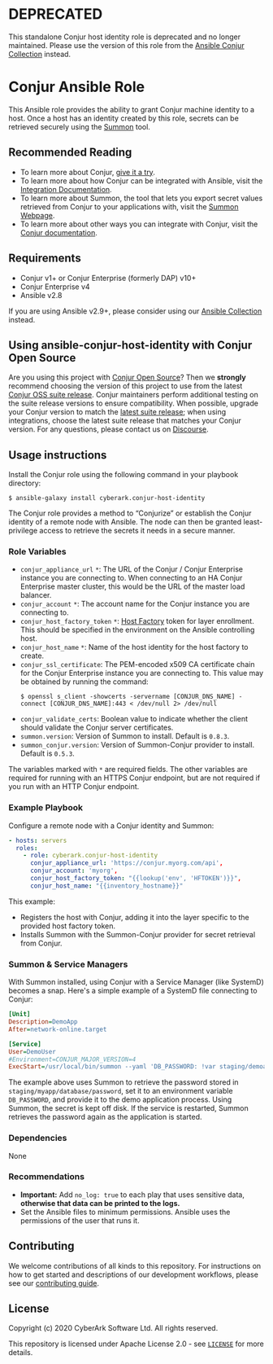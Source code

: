 # DEPRECATED

This standalone Conjur host identity role is deprecated and no longer maintained.
Please use the version of this role from the [Ansible Conjur Collection](https://github.com/cyberark/ansible-conjur-collection?tab=readme-ov-file#conjur-ansible-role)
instead.

# Conjur Ansible Role

This Ansible role provides the ability to grant Conjur machine identity to a host.
Once a host has an identity created by this role, secrets can be retrieved securely
using the [Summon](https://github.com/cyberark/summon) tool.

## Recommended Reading

* To learn more about Conjur, [give it a try](https://www.conjur.org/get-started/).
* To learn more about how Conjur can be integrated with Ansible, visit the
  [Integration Documentation](https://docs.conjur.org/Latest/en/Content/Integrations/ansible.html).
* To learn more about Summon, the tool that lets you export secret values retrieved
  from Conjur to your applications with, visit the
  [Summon Webpage](https://cyberark.github.io/summon/).
* To learn more about other ways you can integrate with Conjur, visit the
  [Conjur documentation](https://docs.conjur.org/Latest/en/Content/Resources/_TopNav/cc_Home.htm).

## Requirements

* Conjur v1+ or Conjur Enterprise (formerly DAP) v10+
* Conjur Enterprise v4
* Ansible v2.8

If you are using Ansible v2.9+, please consider using our
[Ansible Collection](https://github.com/cyberark/ansible-conjur-collection) instead.

## Using ansible-conjur-host-identity with Conjur Open Source

Are you using this project with [Conjur Open Source](https://github.com/cyberark/conjur)? Then we
**strongly** recommend choosing the version of this project to use from the latest [Conjur OSS
suite release](https://docs.conjur.org/Latest/en/Content/Overview/Conjur-OSS-Suite-Overview.html).
Conjur maintainers perform additional testing on the suite release versions to ensure
compatibility. When possible, upgrade your Conjur version to match the
[latest suite release](https://docs.conjur.org/Latest/en/Content/ReleaseNotes/ConjurOSS-suite-RN.htm);
when using integrations, choose the latest suite release that matches your Conjur version. For any
questions, please contact us on [Discourse](https://discuss.cyberarkcommons.org/c/conjur/5).

## Usage instructions

Install the Conjur role using the following command in your playbook directory:

```sh-session
$ ansible-galaxy install cyberark.conjur-host-identity
```

The Conjur role provides a method to “Conjurize” or establish the Conjur identity
of a remote node with Ansible. The node can then be granted least-privilege access
to retrieve the secrets it needs in a secure manner.

### Role Variables

* `conjur_appliance_url` `*`: The URL of the Conjur / Conjur Enterprise instance you are connecting
   to. When connecting to an HA Conjur Enterprise master cluster, this would be the URL of the
   master load balancer.
* `conjur_account` `*`: The account name for the Conjur instance you are connecting to.
* `conjur_host_factory_token` `*`: [Host Factory](https://docs.conjur.org/Latest/en/Content/Operations/Services/host_factory.html)
  token for layer enrollment. This should be specified in the environment on the
  Ansible controlling host.
* `conjur_host_name` `*`: Name of the host identity for the host factory to create.
* `conjur_ssl_certificate`: The PEM-encoded x509 CA certificate chain for the Conjur Enterprise
  instance you are connecting to. This value may be obtained by running the command:
  ```
  $ openssl s_client -showcerts -servername [CONJUR_DNS_NAME] -connect [CONJUR_DNS_NAME]:443 < /dev/null 2> /dev/null
  ```
* `conjur_validate_certs`: Boolean value to indicate whether the client should
  validate the Conjur server certificates.
* `summon.version`: Version of Summon to install. Default is `0.8.3`.
* `summon_conjur.version`: Version of Summon-Conjur provider to install. Default is `0.5.3`.

The variables marked with `*` are required fields. The other variables are required
for running with an HTTPS Conjur endpoint, but are not required if you run with
an HTTP Conjur endpoint.

### Example Playbook

Configure a remote node with a Conjur identity and Summon:
```yml
- hosts: servers
  roles:
    - role: cyberark.conjur-host-identity
      conjur_appliance_url: 'https://conjur.myorg.com/api',
      conjur_account: 'myorg',
      conjur_host_factory_token: "{{lookup('env', 'HFTOKEN')}}",
      conjur_host_name: "{{inventory_hostname}}"
```

This example:

* Registers the host with Conjur, adding it into the layer specific to the provided
  host factory token.
* Installs Summon with the Summon-Conjur provider for secret retrieval from Conjur.

### Summon & Service Managers
With Summon installed, using Conjur with a Service Manager (like SystemD) becomes a snap.
Here's a simple example of a SystemD file connecting to Conjur:
```ini
[Unit]
Description=DemoApp
After=network-online.target

[Service]
User=DemoUser
#Environment=CONJUR_MAJOR_VERSION=4
ExecStart=/usr/local/bin/summon --yaml 'DB_PASSWORD: !var staging/demoapp/database/password' /usr/local/bin/myapp
```

The example above uses Summon to retrieve the password stored in `staging/myapp/database/password`,
set it to an environment variable `DB_PASSWORD`, and provide it to the demo application
process. Using Summon, the secret is kept off disk. If the service is restarted,
Summon retrieves the password again as the application is started.

### Dependencies

None

### Recommendations

* **Important:** Add `no_log: true` to each play that uses sensitive data,
  **otherwise that data can be printed to the logs.**
* Set the Ansible files to minimum permissions. Ansible uses the permissions of
  the user that runs it.

## Contributing

We welcome contributions of all kinds to this repository. For instructions on
how to get started and descriptions of our development workflows, please see our
[contributing guide][contrib].

[contrib]: https://github.com/cyberark/ansible-conjur-host-identity/blob/master/CONTRIBUTING.md

## License

Copyright (c) 2020 CyberArk Software Ltd. All rights reserved.

This repository is licensed under Apache License 2.0 - see [`LICENSE`](LICENSE)
for more details.
